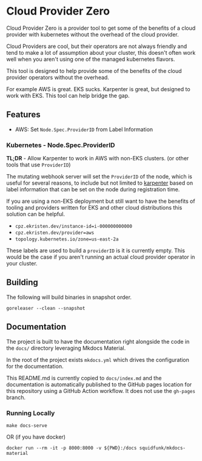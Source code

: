 # Cloud Provider Zero

Cloud Provider Zero is a provider tool to get some of the benefits of a cloud provider with kubernetes without the
overhead of the cloud provider.

Cloud Providers are cool, but their operators are not always friendly and tend to make a lot of assumption about your
cluster, this doesn't often work well when you aren't using one of the managed kubernetes flavors.

This tool is designed to help provide some of the benefits of the cloud provider operators without the overhead.

For example AWS is great. EKS sucks. Karpenter is great, but designed to work with EKS. This tool can help bridge the
gap.

## Features

- AWS: Set `Node.Spec.ProviderID` from Label Information

### Kubernetes - Node.Spec.ProviderID

**TL;DR** - Allow Karpenter to work in AWS with non-EKS clusters. (or other tools that use `ProviderID`)

The mutating webhook server will set the `ProviderID` of the node, which is useful for several reasons, to include
but not limited to [karpenter](https://karpenter.sh) based on label information that can be set on the node during
registration time.

If you are using a non-EKS deployment but still want to have the benefits of tooling and providers written for EKS and
other cloud distributions this solution can be helpful.

- `cpz.ekristen.dev/instance-id=i-000000000000`
- `cpz.ekristen.dev/provider=aws`
- `topology.kubernetes.io/zone=us-east-2a`

These labels are used to build a `providerID` is it is currently empty. This would be the case if you aren't running
an actual cloud provider operator in your cluster.

## Building

The following will build binaries in snapshot order.

```console
goreleaser --clean --snapshot
```

## Documentation

The project is built to have the documentation right alongside the code in the `docs/` directory leveraging Mkdocs Material.

In the root of the project exists `mkdocs.yml` which drives the configuration for the documentation.

This README.md is currently copied to `docs/index.md` and the documentation is automatically published to the GitHub
pages location for this repository using a GitHub Action workflow. It does not use the `gh-pages` branch.

### Running Locally

```console
make docs-serve
```

OR (if you have docker)

```console
docker run --rm -it -p 8000:8000 -v ${PWD}:/docs squidfunk/mkdocs-material
```
